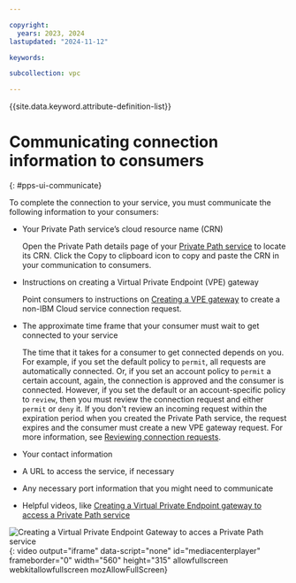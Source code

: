 ```yaml
---

copyright:
  years: 2023, 2024
lastupdated: "2024-11-12"

keywords:

subcollection: vpc

---
```


{{site.data.keyword.attribute-definition-list}}

# Communicating connection information to consumers
{: #pps-ui-communicate}

To complete the connection to your service, you must communicate the following information to your consumers:

* Your Private Path service’s cloud resource name (CRN)

   Open the Private Path details page of your [Private Path service](/infrastructure/network/privatePathServices) to locate its CRN. Click the Copy to clipboard icon to copy and paste the CRN in your communication to consumers.

* Instructions on creating a Virtual Private Endpoint (VPE) gateway

   Point consumers to instructions on [Creating a VPE gateway](/docs/vpc?topic=vpc-ordering-endpoint-gateway) to create a non-IBM Cloud service connection request.

* The approximate time frame that your consumer must wait to get connected to your service

   The time that it takes for a consumer to get connected depends on you. For example, if you set the default policy to `permit`, all requests are automatically connected. Or, if you set an account policy to `permit` a certain account, again, the connection is approved and the consumer is connected. However, if you set the default or an account-specific policy to `review`, then you must review the connection request and either `permit` or `deny` it. If you don't review an incoming request within the expiration period when you created the Private Path service, the request expires and the consumer must create a new VPE gateway request. For more information, see [Reviewing connection requests](/docs/vpc?topic=vpc-pps-ui-reviewing&interface=ui).

* Your contact information
* A URL to access the service, if necessary
* Any necessary port information that you might need to communicate
* Helpful videos, like [Creating a Virtual Private Endpoint gateway to access a Private Path service](https://www.youtube.com/watch?v=H_OgzCmy4Ts)

![Creating a Virtual Private Endpoint Gateway to acces a Private Path service](https://www.kaltura.com/p/1773841/sp/177384100/embedIframeJs/uiconf_id/27941801/partner_id/1773841?iframeembed=true&entry_id=1_65e0wq3e){: video output="iframe" data-script="none" id="mediacenterplayer" frameborder="0" width="560" height="315" allowfullscreen webkitallowfullscreen mozAllowFullScreen}
